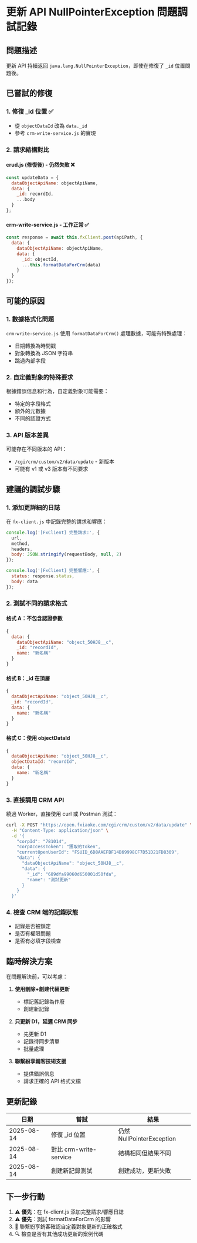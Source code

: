 # 更新 API NullPointerException 問題調試記錄

## 問題描述
更新 API 持續返回 `java.lang.NullPointerException`，即使在修復了 `_id` 位置問題後。

## 已嘗試的修復

### 1. 修復 _id 位置 ✅
- 從 `objectDataId` 改為 `data._id`
- 參考 `crm-write-service.js` 的實現

### 2. 請求結構對比

#### crud.js (修復後) - 仍然失敗 ❌
```javascript
const updateData = {
  dataObjectApiName: objectApiName,
  data: {
    _id: recordId,
    ...body
  }
};
```

#### crm-write-service.js - 工作正常 ✅
```javascript
const response = await this.fxClient.post(apiPath, {
  data: {
    dataObjectApiName: objectApiName,
    data: {
      _id: objectId,
      ...this.formatDataForCrm(data)
    }
  }
});
```

## 可能的原因

### 1. 數據格式化問題
`crm-write-service.js` 使用 `formatDataForCrm()` 處理數據，可能有特殊處理：
- 日期轉換為時間戳
- 對象轉換為 JSON 字符串
- 跳過內部字段

### 2. 自定義對象的特殊要求
根據錯誤信息和行為，自定義對象可能需要：
- 特定的字段格式
- 額外的元數據
- 不同的認證方式

### 3. API 版本差異
可能存在不同版本的 API：
- `/cgi/crm/custom/v2/data/update` - 新版本
- 可能有 v1 或 v3 版本有不同要求

## 建議的調試步驟

### 1. 添加更詳細的日誌
在 `fx-client.js` 中記錄完整的請求和響應：
```javascript
console.log('[FxClient] 完整請求:', {
  url,
  method,
  headers,
  body: JSON.stringify(requestBody, null, 2)
});

console.log('[FxClient] 完整響應:', {
  status: response.status,
  body: data
});
```

### 2. 測試不同的請求格式

#### 格式 A：不包含認證參數
```javascript
{
  data: {
    dataObjectApiName: "object_50HJ8__c",
    _id: "recordId",
    name: "新名稱"
  }
}
```

#### 格式 B：_id 在頂層
```javascript
{
  dataObjectApiName: "object_50HJ8__c",
  _id: "recordId",
  data: {
    name: "新名稱"
  }
}
```

#### 格式 C：使用 objectDataId
```javascript
{
  dataObjectApiName: "object_50HJ8__c",
  objectDataId: "recordId",
  data: {
    name: "新名稱"
  }
}
```

### 3. 直接調用 CRM API
繞過 Worker，直接使用 curl 或 Postman 測試：

```bash
curl -X POST "https://open.fxiaoke.com/cgi/crm/custom/v2/data/update" \
  -H "Content-Type: application/json" \
  -d '{
    "corpId": "781014",
    "corpAccessToken": "獲取的token",
    "currentOpenUserId": "FSUID_6D8AAEFBF14B69998CF7D51D21FD8309",
    "data": {
      "dataObjectApiName": "object_50HJ8__c",
      "data": {
        "_id": "689dfa99060d650001d50fda",
        "name": "測試更新"
      }
    }
  }'
```

### 4. 檢查 CRM 端的記錄狀態
- 記錄是否被鎖定
- 是否有權限問題
- 是否有必填字段檢查

## 臨時解決方案

在問題解決前，可以考慮：

1. **使用刪除+創建代替更新**
   - 標記舊記錄為作廢
   - 創建新記錄

2. **只更新 D1，延遲 CRM 同步**
   - 先更新 D1
   - 記錄待同步清單
   - 批量處理

3. **聯繫紛享銷客技術支援**
   - 提供錯誤信息
   - 請求正確的 API 格式文檔

## 更新記錄

| 日期 | 嘗試 | 結果 |
|------|------|------|
| 2025-08-14 | 修復 _id 位置 | 仍然 NullPointerException |
| 2025-08-14 | 對比 crm-write-service | 結構相同但結果不同 |
| 2025-08-14 | 創建新記錄測試 | 創建成功，更新失敗 |

## 下一步行動

1. ⚠️ **優先**：在 fx-client.js 添加完整請求/響應日誌
2. ⚠️ **優先**：測試 formatDataForCrm 的影響
3. 📝 聯繫紛享銷客確認自定義對象更新的正確格式
4. 🔍 檢查是否有其他成功更新的案例代碼